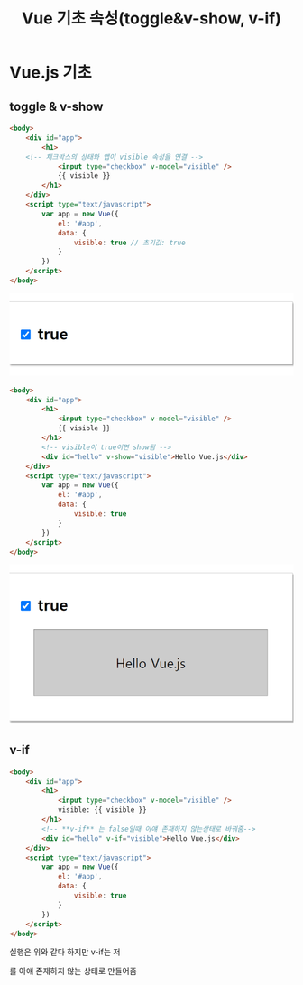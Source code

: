 ﻿---
title: "Vue 기초 속성(toggle&v-show, v-if)"
categories: vue
comments: true
---

# Vue.js 기초
 
## toggle & v-show

```html
<body>
    <div id="app">
        <h1>
	<!-- 체크박스의 상태와 앱이 visible 속성을 연결 -->
            <input type="checkbox" v-model="visible" />
            {{ visible }}
        </h1>
    </div>
    <script type="text/javascript">
        var app = new Vue({
            el: '#app',
            data: {
                visible: true // 초기값: true
            }
        })
    </script>
</body>
```

![show](../../../assets/V3-1.gif)

```html
<body>
    <div id="app">
        <h1>
            <input type="checkbox" v-model="visible" />
            {{ visible }}
        </h1>
        <!-- visible이 true이면 show됨 -->
        <div id="hello" v-show="visible">Hello Vue.js</div>
    </div>
    <script type="text/javascript">
        var app = new Vue({
            el: '#app',
            data: {
                visible: true
            }
        })
    </script>
</body>
```

![show](../../../assets/V3-2.gif)

## v-if

```html
<body>
    <div id="app">
        <h1>
            <input type="checkbox" v-model="visible" />
            visible: {{ visible }}
        </h1>
        <!-- **v-if** 는 false일때 아얘 존재하지 않는상태로 바꿔줌-->
        <div id="hello" v-if="visible">Hello Vue.js</div>
    </div>
    <script type="text/javascript">
        var app = new Vue({
            el: '#app',
            data: {
                visible: true
            }
        })
    </script>
</body>
```

실행은 위와 같다 하지만 v-if는 저 <div id="hello">를 아얘 존재하지 않는 상태로 만들어줌  

